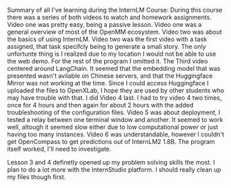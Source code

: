 Summary of all I've learning during the InternLM Course:
During this course there was a series of both videos to watch and homework assignments.
Video one was pretty easy, being a passive lesson.
Video one was a general overview of most of the OpenMM ecosystem.
Video two was about the basics of using InternLM.
Video two was the first video with a task assigned, that task specifcly being to generate a small story. 
The only unfortunte thing is I realized due to my location I would not be able to use the web demo.
For the rest of the program I omitted it.
The Third video centered around LangChain.
It seemed that the embedding model that was presented wasn't avilable on Chinese servers, and that the Huggingface Mirror was not working at the time.
Since I could access Huggingface I uploaded the files to OpenXLab, I hope they are used by other students who may have trouble with that.
I did Video 4 last.
I had to try video 4 two times, once for 4 hours and then again for about 2 hours with the added troubleshooting of the configuration files.
Video 5 was about deployment, I tested a relay between one terminal window and another.
It seemed to work well, altough it seemed slow either due to low computational power or just having too many instances.
Video 6 was understandable, however I couldn't get OpenCompass to get predictions out of InternLM2 1.8B.
The program itself worked, I'll need to investigate.

Lesson 3 and 4 definetly opened up my problem solving skills the most.
I plan to do a lot more with the InternStudio platform.
I should really clean up my files though first.
